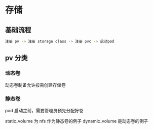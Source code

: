 # 存储

## 基础流程

```sh
注册 pv -> 注册 storage class -> 注册 pvc -> 启动pod
```

## pv 分类

### 动态卷

动态卷制备允许按需创建存储卷

### 静态卷

pod 启动之前，需要管理员预先分配好卷

static_volume 为 nfs 作为静态卷的例子
dynamic_volume 是动态卷的例子
